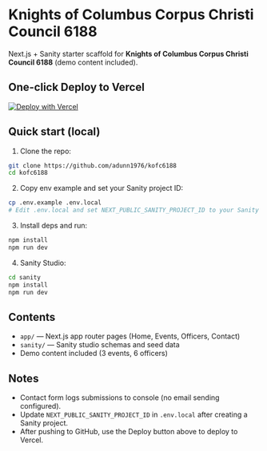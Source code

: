 # Knights of Columbus Corpus Christi Council 6188

Next.js + Sanity starter scaffold for **Knights of Columbus Corpus Christi Council 6188** (demo content included).

## One-click Deploy to Vercel
[![Deploy with Vercel](https://vercel.com/button)](https://vercel.com/new/clone?repository-url=https://github.com/adunn1976/kofc6188)

## Quick start (local)

1. Clone the repo:
```bash
git clone https://github.com/adunn1976/kofc6188
cd kofc6188
```

2. Copy env example and set your Sanity project ID:
```bash
cp .env.example .env.local
# Edit .env.local and set NEXT_PUBLIC_SANITY_PROJECT_ID to your Sanity project ID
```

3. Install deps and run:
```bash
npm install
npm run dev
```

4. Sanity Studio:
```bash
cd sanity
npm install
npm run dev
```

## Contents
- `app/` — Next.js app router pages (Home, Events, Officers, Contact)
- `sanity/` — Sanity studio schemas and seed data
- Demo content included (3 events, 6 officers)

## Notes
- Contact form logs submissions to console (no email sending configured).
- Update `NEXT_PUBLIC_SANITY_PROJECT_ID` in `.env.local` after creating a Sanity project.
- After pushing to GitHub, use the Deploy button above to deploy to Vercel.

